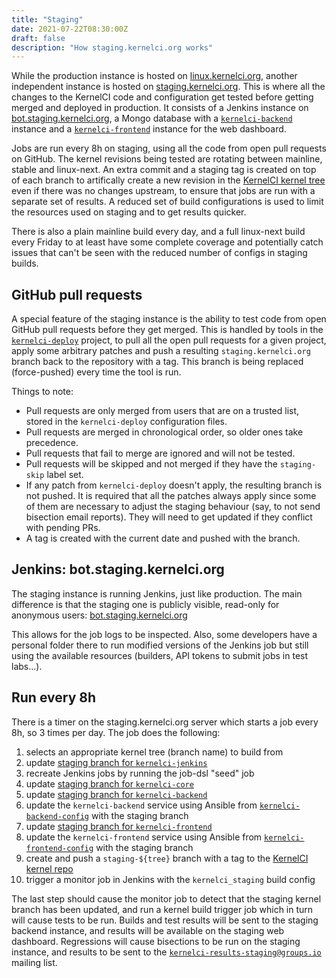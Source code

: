 ```yaml
---
title: "Staging"
date: 2021-07-22T08:30:00Z
draft: false
description: "How staging.kernelci.org works"
---
```


While the production instance is hosted on
[linux.kernelci.org](https://linux.kernelci.org), another independent instance
is hosted on [staging.kernelci.org](https://staging.kernelci.org).  This is
where all the changes to the KernelCI code and configuration get tested before
getting merged and deployed in production.  It consists of a Jenkins instance
on [bot.staging.kernelci.org](https://bot.staging.kernelci.org), a Mongo
database with a
[`kernelci-backend`](https://github.com/kernelci/kernelci-backend) instance and
a [`kernelci-frontend`](https://github.com/kernelci/kernelci-frontend) instance
for the web dashboard.

Jobs are run every 8h on staging, using all the code from open pull requests on
GitHub.  The kernel revisions being tested are rotating between mainline,
stable and linux-next.  An extra commit and a staging tag is created on top of
each branch to artifically create a new revision in the [KernelCI kernel
tree](https://github.com/kernelci/linux) even if there was no changes upstream,
to ensure that jobs are run with a separate set of results.  A reduced set of
build configurations is used to limit the resources used on staging and to get
results quicker.

There is also a plain mainline build every day, and a full linux-next build
every Friday to at least have some complete coverage and potentially catch
issues that can't be seen with the reduced number of configs in staging builds.

## GitHub pull requests

A special feature of the staging instance is the ability to test code from open
GitHub pull requests before they get merged.  This is handled by tools in the
[`kernelci-deploy`](https://github.com/kernelci/kernelci-deploy) project, to
pull all the open pull requests for a given project, apply some arbitrary
patches and push a resulting `staging.kernelci.org` branch back to the
repository with a tag.  This branch is being replaced (force-pushed) every time
the tool is run.

Things to note:

* Pull requests are only merged from users that are on a trusted list, stored
  in the `kernelci-deploy` configuration files.
* Pull requests are merged in chronological order, so older ones take
  precedence.
* Pull requests that fail to merge are ignored and will not be tested.
* Pull requests will be skipped and not merged if they have the `staging-skip`
  label set.
* If any patch from `kernelci-deploy` doesn't apply, the resulting branch is
  not pushed.  It is required that all the patches always apply since some of
  them are necessary to adjust the staging behaviour (say, to not send
  bisection email reports).  They will need to get updated if they conflict
  with pending PRs.
* A tag is created with the current date and pushed with the branch.


## Jenkins: bot.staging.kernelci.org

The staging instance is running Jenkins, just like production.  The main
difference is that the staging one is publicly visible, read-only for anonymous
users: [bot.staging.kernelci.org](https://bot.staging.kernelci.org/)

This allows for the job logs to be inspected.  Also, some developers have a
personal folder there to run modified versions of the Jenkins job but still
using the available resources (builders, API tokens to submit jobs in test
labs...).


## Run every 8h

There is a timer on the staging.kernelci.org server which starts a job every
8h, so 3 times per day.  The job does the following:

1. selects an appropriate kernel tree (branch name) to build from
1. update [staging branch for `kernelci-jenkins`](https://github.com/kernelci/kernelci-jenkins/tree/staging.kernelci.org)
1. recreate Jenkins jobs by running the job-dsl "seed" job
1. update [staging branch for `kernelci-core`](https://github.com/kernelci/kernelci-core/tree/staging.kernelci.org)
1. update [staging branch for `kernelci-backend`](https://github.com/kernelci/kernelci-backend/tree/staging.kernelci.org)
1. update the `kernelci-backend` service using Ansible from [`kernelci-backend-config`](https://github.com/kernelci/kernelci-backend-config) with the staging branch
1. update [staging branch for `kernelci-frontend`](https://github.com/kernelci/kernelci-frontend/tree/staging.kernelci.org)
1. update the `kernelci-frontend` service using Ansible from [`kernelci-frontend-config`](https://github.com/kernelci/kernelci-frontend-config) with the staging branch
1. create and push a `staging-${tree}` branch with a tag to the [KernelCI kernel repo](https://github.com/kernelci/linux)
1. trigger a monitor job in Jenkins with the `kernelci_staging` build config

The last step should cause the monitor job to detect that the staging kernel
branch has been updated, and run a kernel build trigger job which in turn will
cause tests to be run.  Builds and test results will be sent to the staging
backend instance, and results will be available on the staging web dashboard.
Regressions will cause bisections to be run on the staging instance, and
results to be sent to the
[`kernelci-results-staging@groups.io`](https://groups.io/g/kernelci-results-staging)
mailing list.
